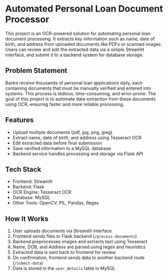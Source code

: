 # Automated Personal Loan Document Processor

This project is an OCR-powered solution for automating personal loan document processing. It extracts key information such as name, date of birth, and address from uploaded documents like PDFs or scanned images. Users can review and edit the extracted data via a simple Streamlit interface, and submit it to a backend system for database storage.

## Problem Statement

Banks receive thousands of personal loan applications daily, each containing documents that must be manually verified and entered into systems. This process is tedious, time-consuming, and error-prone. The goal of this project is to automate data extraction from these documents using OCR, ensuring faster and more reliable processing.

## Features

- Upload multiple documents (pdf, jpg, png, jpeg)
- Extract name, date of birth, and address using Tesseract OCR
- Edit extracted data before final submission
- Save verified information to a MySQL database
- Backend service handles processing and storage via Flask API

## Tech Stack

- Frontend: Streamlit
- Backend: Flask
- OCR Engine: Tesseract OCR
- Database: MySQL
- Other Tools: OpenCV, PIL, Pandas, Regex

## How It Works

1. User uploads documents via Streamlit interface
2. Frontend sends files to Flask backend (`/process-documents`)
3. Backend preprocesses images and extracts text using Tesseract
4. Name, DOB, and Address are parsed using regex and heuristics
5. Extracted data is sent back to frontend for review
6. On confirmation, frontend sends data to another backend route (`/submit-data`)
7. Data is stored in the `user_details` table in MySQL


